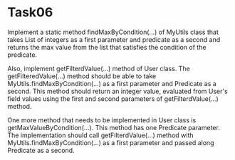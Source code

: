 # Task06

Implement a static method findMaxByCondition(...) of MyUtils class that takes List of integers as a first parameter and predicate as a second and returns the max value from the list that satisfies the condition of the predicate.


Also, implement getFilterdValue(...) method of User class. The getFilteredValue(...) method should be able to take MyUtils.findMaxByCondition(...) as a first parameter and Predicate as a second. This method should return an integer value, evaluated from User's field values using the first and second parameters of getFilterdValue(...) method.


One more method that needs to be implemented in User class is getMaxValueByCondition(...). This method has one Predicate parameter. The implementation should call getFilterdValue(...) method with MyUtils.findMaxByCondition(...) as a first parameter and passed along Predicate as a second.
